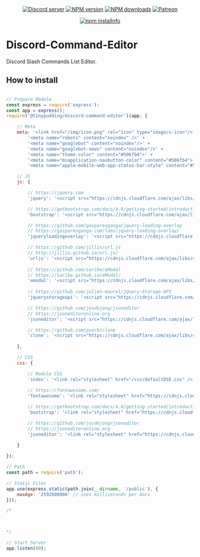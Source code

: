 <div align="center">
<p>
    <a href="https://discord.gg/TgHdvJd"><img src="https://img.shields.io/discord/413193536188579841?color=7289da&logo=discord&logoColor=white" alt="Discord server" /></a>
    <a href="https://www.npmjs.com/package/@tinypudding/discord-command-editor"><img src="https://img.shields.io/npm/v/@tinypudding/discord-command-editor.svg?maxAge=3600" alt="NPM version" /></a>
    <a href="https://www.npmjs.com/package/@tinypudding/discord-command-editor"><img src="https://img.shields.io/npm/dt/@tinypudding/discord-command-editor.svg?maxAge=3600" alt="NPM downloads" /></a>
    <a href="https://www.patreon.com/JasminDreasond"><img src="https://img.shields.io/badge/donate-patreon-F96854.svg" alt="Patreon" /></a>
</p>
<p>
    <a href="https://nodei.co/npm/@tinypudding/discord-command-editor/"><img src="https://nodei.co/npm/@tinypudding/discord-command-editor.png?downloads=true&stars=true" alt="npm installnfo" /></a>
</p>
</div>

# Discord-Command-Editor
Discord Slash Commands List Editor.

## How to install

```js

// Prepare Module
const express = require('express');
const app = express();
require('@tinypudding/discord-command-editor')(app, {

    // Meta
    meta: '<link href="/img/icon.png" rel="icon" type="image/x-icon"/>' +
        '<meta name="robots" content="noindex" />' +
        '<meta name="googlebot" content="noindex"/>' +
        '<meta name="googlebot-news" content="noindex"/>' +
        '<meta name="theme-color" content="#506fb4">' +
        '<meta name="msapplication-navbutton-color" content="#506fb4">' +
        '<meta name="apple-mobile-web-app-status-bar-style" content="#506fb4">',

    // JS
    js: {

        // https://jquery.com
        'jquery': '<script src="https://cdnjs.cloudflare.com/ajax/libs/jquery/2.2.4/jquery.min.js" integrity="sha512-DUC8yqWf7ez3JD1jszxCWSVB0DMP78eOyBpMa5aJki1bIRARykviOuImIczkxlj1KhVSyS16w2FSQetkD4UU2w==" crossorigin="anonymous"></script>',

        // https://getbootstrap.com/docs/4.6/getting-started/introduction/
        'bootstrap': '<script src="https://cdnjs.cloudflare.com/ajax/libs/twitter-bootstrap/4.6.0/js/bootstrap.bundle.min.js" integrity="sha512-wV7Yj1alIZDqZFCUQJy85VN+qvEIly93fIQAN7iqDFCPEucLCeNFz4r35FCo9s6WrpdDQPi80xbljXB8Bjtvcg==" crossorigin="anonymous"></script>',

        // https://github.com/gasparesganga/jquery-loading-overlay
        // https://gasparesganga.com/labs/jquery-loading-overlay/
        'jqueryloadingoverlay': '<script src="https://cdnjs.cloudflare.com/ajax/libs/jquery-loading-overlay/2.1.7/loadingoverlay.min.js" integrity="sha512-hktawXAt9BdIaDoaO9DlLp6LYhbHMi5A36LcXQeHgVKUH6kJMOQsAtIw2kmQ9RERDpnSTlafajo6USh9JUXckw==" crossorigin="anonymous"></script>',

        // https://github.com/jillix/url.js
        // http://jillix.github.io/url.js/
        'urljs': '<script src="https://cdnjs.cloudflare.com/ajax/libs/urljs/2.5.0/url.min.js" integrity="sha512-quDzRasixBjD7wB9uvc/ApSn9ShS9ERqFrGR214jf0FUjomXQ7wtSxq0w2LZAvHKCC6myJNamVQBKt4tSeNEJQ==" crossorigin="anonymous"></script>',
        
        // https://github.com/saribe/eModal
        // https://saribe.github.io/eModal/
        'emodal': '<script src="https://cdnjs.cloudflare.com/ajax/libs/eModal/1.2.69/eModal.min.js" integrity="sha512-OO21WN3HthMwsteuxEKk1SNo7XYJedW7Nyy0BO98nCYLRU57jP7seInkztBrs7Ub236jqe18Gw2/x4AbNsJ2/w==" crossorigin="anonymous"></script>',
        
        // https://github.com/julien-maurel/jQuery-Storage-API
        'jquerystorageapi': '<script src="https://cdnjs.cloudflare.com/ajax/libs/jquery-storage-api/1.9.4/jquery.storageapi.min.js" integrity="sha512-rZXftKfJtDmBFPfxFYFjwGM3QadaGJCrOpdaOh3JPkk2wJXSghhUa7bn9CCn7R/UPW29aMuWY0JDnbZEiUYxgQ==" crossorigin="anonymous"></script>',

        // https://github.com/josdejong/jsoneditor
        // https://jsoneditoronline.org
        'jsoneditor': '<script src="https://cdnjs.cloudflare.com/ajax/libs/jsoneditor/5.28.2/jsoneditor.min.js" integrity="sha512-bfsUyGahu9QXboUnOAGfGubz8AMLY10PIavnh2q7lc/M5HhR3NOXYqFVTCMS9TcfZqQihbiibdVTtC3woU7gmQ==" crossorigin="anonymous"></script>',

        // https://github.com/pvorb/clone
        'clone': '<script src="https://cdnjs.cloudflare.com/ajax/libs/clone/1.0.4/clone.min.js" integrity="sha512-DnAb1jKHBEwQiL3WNROTHx15qqHPjb5APGfUFopcXO4gjk4T/vGNwLbffnfwFYfle/cCQ1x/fi5u5qsJmKrPAA==" crossorigin="anonymous"></script>',
    
    },

    // CSS
    css: {

        // Module CSS
        'index': '<link rel="stylesheet" href="/css/defaultDSE.css" />',
            
        // https://fontawesome.com/
        'fontawesome': '<link rel="stylesheet" href="https://cdnjs.cloudflare.com/ajax/libs/font-awesome/5.15.2/css/all.min.css" integrity="sha512-HK5fgLBL+xu6dm/Ii3z4xhlSUyZgTT9tuc/hSrtw6uzJOvgRr2a9jyxxT1ely+B+xFAmJKVSTbpM/CuL7qxO8w==" crossorigin="anonymous"/>',

        // https://getbootstrap.com/docs/4.6/getting-started/introduction/
        'bootstrap': '<link rel="stylesheet" href="https://cdnjs.cloudflare.com/ajax/libs/twitter-bootstrap/4.6.0/css/bootstrap.min.css" integrity="sha512-P5MgMn1jBN01asBgU0z60Qk4QxiXo86+wlFahKrsQf37c9cro517WzVSPPV1tDKzhku2iJ2FVgL67wG03SGnNA==" crossorigin="anonymous"/>',

        // https://github.com/josdejong/jsoneditor
        // https://jsoneditoronline.org 
        'jsoneditor': '<link rel="stylesheet" href="https://cdnjs.cloudflare.com/ajax/libs/jsoneditor/5.28.2/jsoneditor.min.css" integrity="sha512-EBuVURdzGGQq+s6e9pCbguXC9AUnSV+jlW4UWpJ4cgcZmzOLJ9EpirGdooRWyfx0IolJ+Er+D7C9QnfoQVw9+w==" crossorigin="anonymous" />',
    
    }

});

// Path
const path = require('path');

// Static Files
app.use(express.static(path.join(__dirname, '/public'), {
    maxAge: '2592000000' // uses milliseconds per docs
}));

/* 



*/

// Start Server
app.listen(80);

```